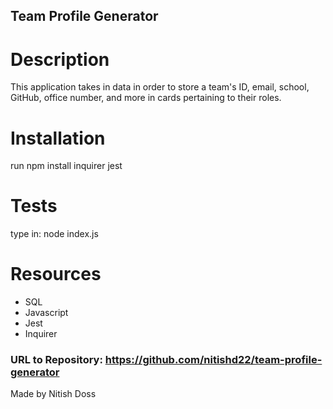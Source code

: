 ## Team Profile Generator

# Description

This application takes in data in order to store a team's ID, email, school, GitHub, office number, and more in cards pertaining to their roles.

# Installation
 run
 npm install inquirer jest

# Tests

 type in:
 node index.js

# Resources
- SQL
- Javascript
- Jest
- Inquirer

### URL to Repository: https://github.com/nitishd22/team-profile-generator

Made by Nitish Doss